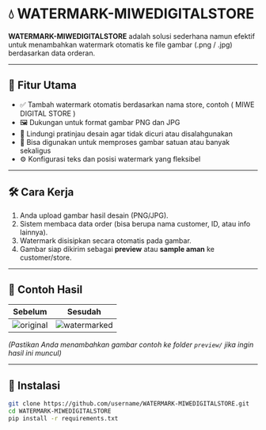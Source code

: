 # 💧 WATERMARK-MIWEDIGITALSTORE

**WATERMARK-MIWEDIGITALSTORE** adalah solusi sederhana namun efektif untuk menambahkan watermark otomatis ke file gambar (.png / .jpg) berdasarkan data orderan.

---

## 🚀 Fitur Utama

- ✅ Tambah watermark otomatis berdasarkan nama store, contoh ( MIWE DIGITAL STORE )
- 🖼️ Dukungan untuk format gambar PNG dan JPG
- 🔐 Lindungi pratinjau desain agar tidak dicuri atau disalahgunakan
- 📁 Bisa digunakan untuk memproses gambar satuan atau banyak sekaligus
- ⚙️ Konfigurasi teks dan posisi watermark yang fleksibel

---

## 🛠️ Cara Kerja

1. Anda upload gambar hasil desain (PNG/JPG).
2. Sistem membaca data order (bisa berupa nama customer, ID, atau info lainnya).
3. Watermark disisipkan secara otomatis pada gambar.
4. Gambar siap dikirim sebagai **preview** atau **sample aman** ke customer/store.

---

## 📸 Contoh Hasil

| Sebelum | Sesudah |
|--------|---------|
| ![original]([preview/original.jpg](https://github.com/hilmyadlann/WATERMARK-MIWEDIGITALSTORE/blob/main/preview/original.png)) | ![watermarked](preview/watermarked.jpg) |

*(Pastikan Anda menambahkan gambar contoh ke folder `preview/` jika ingin hasil ini muncul)*

---

## 🔧 Instalasi

```bash
git clone https://github.com/username/WATERMARK-MIWEDIGITALSTORE.git
cd WATERMARK-MIWEDIGITALSTORE
pip install -r requirements.txt
